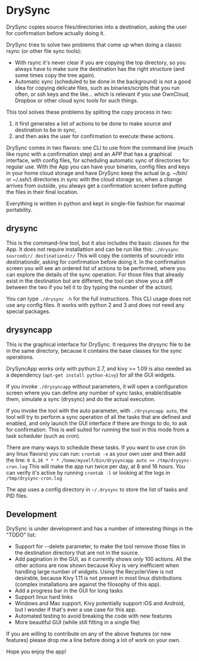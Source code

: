 # DrySync
DrySync copies source files/directories into a destination, asking the user for confirmation before actually doing it.

DrySync tries to solve two problems that come up when doing a classic rsync (or other file sync tools):
* With rsync it's never clear if you are copying the top directory, so you always have to make sure the destination has the right structure (and some times copy the tree again).
* Automatic sync (scheduled to be done in the background) is not a good idea for copying delicate files, such as binaries/scripts that you run often, or ssh keys and the like... which is relevant if you use OwnCloud, Dropbox or other cloud sync tools for such things.

This tool solves these problems by spliting the copy process in two: 
1. it first generates a list of actions to be done to make source and destination to be in sync, 
2. and then asks the user for confirmation to execute these actions.

DrySync comes in two flavors: one CLI to use from the command line (much like rsync with a confirmation step) and an *APP* that has a graphical interface, with config files, for scheduling automatic sync of directories for regular use. With the App you can have your binaries, config files and keys in your home cloud storage and have DrySync keep the actual (e.g. ~/bin/ or ~/.ssh/) directories in sync with the cloud storage so, when a change arrives from outside, you always get a confirmation screen before putting the files in their final location.

Everything is written in python and kept in single-file fashion for maximal portability.

## drysync

This is the command-line tool, but it also includes the basic classes for the App. It does not require installattion and can be run like this:
```./drysync sourcedir/ destinationdir/```
This will copy the contents of sourcedir into destinationdir, asking for confirmation before doing it. In the confirmation screen you will see an ordered list of actions to be performed, where you can explore the details of the sync operation. For those files that already exist in the destination but are different, the tool can show you a diff between the two if you tell it to (by typing the number of the action).

You can type ```./drysync -h``` for the full instructions. This CLI usage does not use any config files. It works with python 2 and 3 and does not need any special packages.

## drysyncapp

This is the graphical interface for DrySync. It requires the drysync file to be in the same directory, because it contains the base classes for the sync operations.

DrySyncApp works only with python 2.7, and kivy >= 1.09 is also needed as a dependency (```apt-get install python-kivy```) for all the GUI widgets.

If you invoke ```./drysyncapp``` without parameters, it will open a configuration screen where you can define any number of sync tasks, enable/disable them, simulate a sync (drysync) and do the actual execution. 

If you invoke the tool with the auto parameter, with ```./drysyncapp auto```, the tool will try to perform a sync operation of all the tasks that are defined and enabled, and only launch the GUI interface if there are things to do, to ask for confirmation. This is well suited for running the tool in this mode from a task scheduler (such as cron).

There are many ways to schedule these tasks. If you want to use cron (in any linux flavors) you can run:
```crontab -e``` as your own user and then add the line:
```0 8,16 * * * /home/myself/bin/drysyncapp auto >> /tmp/drysync-cron.log```
This will make the app run twice per day, at 8 and 16 hours. You can verify it's active by running ```crontab -l``` or looking at the logs in ```/tmp/drysync-cron.log```

The app uses a config directory in ```~/.drysync``` to store the list of tasks and PID files.

## Development

DrySync is under development and has a number of interesting things in the "TODO" list:
* Support for --delete parameter, to make the tool remove those files in the destination directory that are not in the source.
* Add pagination in the GUI, as it currently shows only 100 actions. All the other actions are now shown because Kivy is very inefficient when handling large number of widgets. Using the RecyclerView is not desirable, because Kivy 1.11 is not present in most linux distributions (complex installations are against the filosophy of this app).
* Add a progress bar in the GUI for long tasks
* Support linux hard links
* Windows and Mac support. Kivy potentially support iOS and Android, but I wonder if that's ever a use case for this app.
* Automated testing to avoid breaking the code with new features
* More beautiful GUI (while still fitting in a single file)

If you are willing to contribute on any of the above features (or new features) please drop me a line before doing a lot of work on your own.

Hope you enjoy the app!
